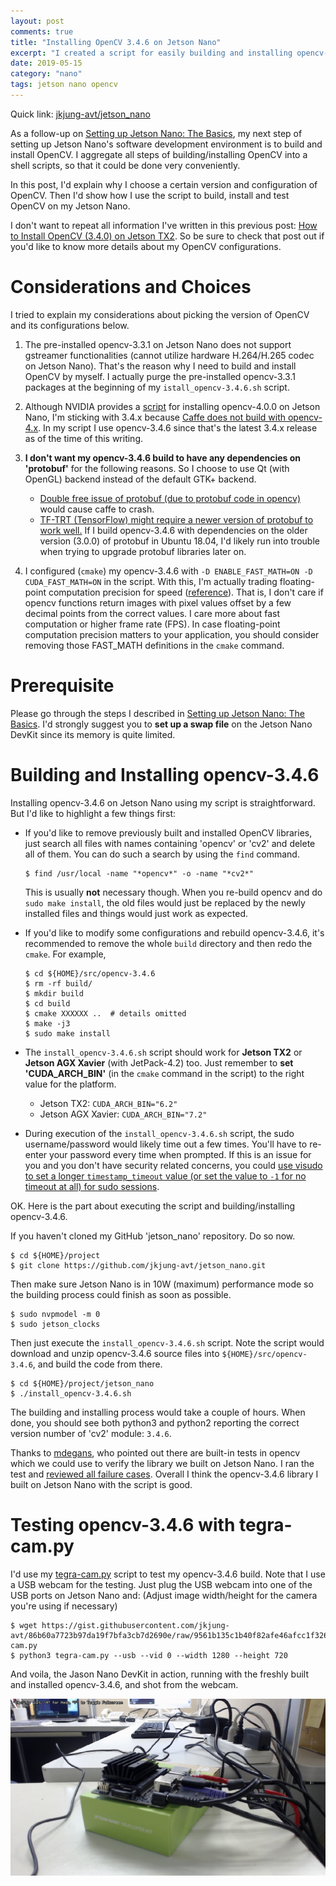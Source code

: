 ```yaml
---
layout: post
comments: true
title: "Installing OpenCV 3.4.6 on Jetson Nano"
excerpt: "I created a script for easily building and installing opencv-3.4.6 onto Jetson Nano."
date: 2019-05-15
category: "nano"
tags: jetson nano opencv
---
```


Quick link: [jkjung-avt/jetson_nano](https://github.com/jkjung-avt/jetson_nano)

As a follow-up on [Setting up Jetson Nano: The Basics](https://jkjung-avt.github.io/setting-up-nano/), my next step of setting up Jetson Nano's software development environment is to build and install OpenCV.  I aggregate all steps of building/installing OpenCV into a shell scripts, so that it could be done very conveniently.

In this post, I'd explain why I choose a certain version and configuration of OpenCV.  Then I'd show how I use the script to build, install and test OpenCV on my Jetson Nano.

I don't want to repeat all information I've written in this previous post: [How to Install OpenCV (3.4.0) on Jetson TX2](https://jkjung-avt.github.io/opencv3-on-tx2/).  So be sure to check that post out if you'd like to know more details about my OpenCV configurations.

# Considerations and Choices

I tried to explain my considerations about picking the version of OpenCV and its configurations below.

1. The pre-installed opencv-3.3.1 on Jetson Nano does not support gstreamer functionalities (cannot utilize hardware H.264/H.265 codec on Jetson Nano).  That's the reason why I need to build and install OpenCV by myself.  I actually purge the pre-installed opencv-3.3.1 packages at the beginning of my `istall_opencv-3.4.6.sh` script.

2. Although NVIDIA provides a [script](https://github.com/AastaNV/JEP/blob/master/script/install_opencv4.0.0_Nano.sh) for installing opencv-4.0.0 on Jetson Nano, I'm sticking with 3.4.x because [Caffe does not build with opencv-4.x](https://github.com/BVLC/caffe/issues/6652).  In my script I use opencv-3.4.6 since that's the latest 3.4.x release as of the time of this writing.

3. **I don't want my opencv-3.4.6 build to have any dependencies on 'protobuf'** for the following reasons.  So I choose to use Qt (with OpenGL) backend instead of the default GTK+ backend.
   * [Double free issue of protobuf (due to protobuf code in opencv)](https://github.com/BVLC/caffe/issues/5282) would cause caffe to crash.
   * [TF-TRT (TensorFlow) might require a newer version of protobuf to work well.](https://devtalk.nvidia.com/default/topic/1046492/tensorrt/extremely-long-time-to-load-trt-optimized-frozen-tf-graphs/)  If I build opencv-3.4.6 with dependencies on the older version (3.0.0) of protobuf in Ubuntu 18.04, I'd likely run into trouble when trying to upgrade protobuf libraries later on.

4. I configured (`cmake`) my opencv-3.4.6 with `-D ENABLE_FAST_MATH=ON -D CUDA_FAST_MATH=ON` in the script.  With this, I'm actually trading floating-point computation precision for speed ([reference](https://docs.nvidia.com/cuda/cuda-c-best-practices-guide/index.html)).  That is, I don't care if opencv functions return images with pixel values offset by a few decimal points from the correct values.  I care more about fast computation or higher frame rate (FPS).  In case floating-point computation precision matters to your application, you should consider removing those FAST_MATH definitions in the `cmake` command.

# Prerequisite

Please go through the steps I described in [Setting up Jetson Nano: The Basics](https://jkjung-avt.github.io/setting-up-nano/).  I'd strongly suggest you to **set up a swap file** on the Jetson Nano DevKit since its memory is quite limited.

# Building and Installing opencv-3.4.6

Installing opencv-3.4.6 on Jetson Nano using my script is straightforward.  But I'd like to highlight a few things first:

* If you'd like to remove previously built and installed OpenCV libraries, just search all files with names containing 'opencv' or 'cv2' and delete all of them.  You can do such a search by using the `find` command.

  ```shell
  $ find /usr/local -name "*opencv*" -o -name "*cv2*"
  ```

  This is usually **not** necessary though.  When you re-build opencv and do `sudo make install`, the old files would just be replaced by the newly installed files and things would just work as expected.

* If you'd like to modify some configurations and rebuild opencv-3.4.6, it's recommended to remove the whole `build` directory and then redo the `cmake`.  For example,

  ```shell
  $ cd ${HOME}/src/opencv-3.4.6
  $ rm -rf build/
  $ mkdir build
  $ cd build
  $ cmake XXXXXX ..  # details omitted
  $ make -j3
  $ sudo make install
  ```

* The `install_opencv-3.4.6.sh` script should work for **Jetson TX2** or **Jetson AGX Xavier** (with JetPack-4.2) too.  Just remember to **set 'CUDA_ARCH_BIN'** (in the `cmake` command in the script) to the right value for the platform.

  - Jetson TX2: `CUDA_ARCH_BIN="6.2"`
  - Jetson AGX Xavier: `CUDA_ARCH_BIN="7.2"`

* During execution of the `install_opencv-3.4.6.sh` script, the sudo username/password would likely time out a few times.  You'll have to re-enter your password every time when prompted.  If this is an issue for you and you don't have security related concerns, you could [use visudo to set a longer `timestamp_timeout` value (or set the value to `-1` for no timeout at all) for sudo sessions](https://lifehacker.com/make-sudo-sessions-last-longer-in-linux-1221545774).

OK.  Here is the part about executing the script and building/installing opencv-3.4.6.

If you haven't cloned my GitHub 'jetson_nano' repository.  Do so now.

```
$ cd ${HOME}/project
$ git clone https://github.com/jkjung-avt/jetson_nano.git
```

Then make sure Jetson Nano is in 10W (maximum) performance mode so the building process could finish as soon as possible.

```shell
$ sudo nvpmodel -m 0
$ sudo jetson_clocks
```

Then just execute the `install_opencv-3.4.6.sh` script.  Note the script would download and unzip opencv-3.4.6 source files into `${HOME}/src/opencv-3.4.6`, and build the code from there.

```
$ cd ${HOME}/project/jetson_nano
$ ./install_opencv-3.4.6.sh
```

The building and installing process would take a couple of hours.  When done, you should see both python3 and python2 reporting the correct version number of 'cv2' module: `3.4.6`.

Thanks to [mdegans](https://devtalk.nvidia.com/default/topic/1049972/jetson-nano/opencv-cuda-python-with-jetson-nano/post/5342206/#5342206), who pointed out there are built-in tests in opencv which we could use to verify the library we built on Jetson Nano.  I ran the test and [reviewed all failure cases](https://devtalk.nvidia.com/default/topic/1049972/jetson-nano/opencv-cuda-python-with-jetson-nano/post/5342609/#5342609).  Overall I think the opencv-3.4.6 library I built on Jetson Nano with the script is good.

# Testing opencv-3.4.6 with tegra-cam.py

I'd use my [tegra-cam.py](https://jkjung-avt.github.io/tx2-camera-with-python/) script to test my opencv-3.4.6 build.  Note that I use a USB webcam for the testing.  Just plug the USB webcam into one of the USB ports on Jetson Nano and:  (Adjust image width/height for the camera you're using if necessary)

```shell
$ wget https://gist.githubusercontent.com/jkjung-avt/86b60a7723b97da19f7bfa3cb7d2690e/raw/9561b135c1b40f82afe46afcc1f326a2e913e08c/tegra-cam.py
$ python3 tegra-cam.py --usb --vid 0 --width 1280 --height 720
```

And voila, the Jason Nano DevKit in action, running with the freshly built and installed opencv-3.4.6, and shot from the webcam.

![Jetson Nano in Action](/assets/2019-05-15-opencv-on-nano/nano_in_action.png)

